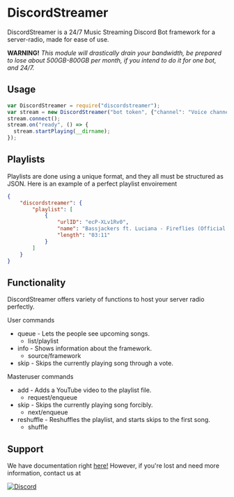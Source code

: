 # DiscordStreamer
DiscordStreamer is a 24/7 Music Streaming Discord Bot framework for a server-radio, made for ease of use.

**WARNING!** *This module will drastically drain your bandwidth, be prepared to lose about 500GB-800GB per month, if you intend to do it for one bot, and 24/7.*
## Usage 
```js
var DiscordStreamer = require("discordstreamer");
var stream = new DiscordStreamer("bot token", {"channel": "Voice channel ID", "feed", "Feed text channel ID", "masterUser": ["Your Discord user ID"]});
stream.connect();
stream.on("ready", () => {
  stream.startPlaying(__dirname);
});
```

## Playlists
Playlists are done using a unique format, and they all must be structured as JSON. Here is an example of a perfect playlist envoirement

```json
{
    "discordstreamer": {
        "playlist": [
            {
                "urlID": "ecP-XLv1Rv0",
                "name": "Bassjackers ft. Luciana - Fireflies (Official Music Video)",
                "length": "03:11"
            }
        ]
    }
}
```

## Functionality
DiscordStreamer offers variety of functions to host your server radio perfectly.

User commands
  - queue - Lets the people see upcoming songs.
    - list/playlist 
  - info - Shows information about the framework.
    - source/framework 
  - skip - Skips the currently playing song through a vote.

Masteruser commands
  - add - Adds a YouTube video to the playlist file.
    - request/enqueue
  - skip - Skips the currently playing song forcibly.
    - next/enqueue
  - reshuffle - Reshuffles the playlist, and starts skips to the first song.
    - shuffle

## Support
We have documentation right [here!](https://cernodile.com/docs/DiscordStreamer) However, if you're lost and need more information, contact us at

[![Discord](https://discordapp.com/api/guilds/256444503123034112/widget.png?style=banner2)](https://discord.gg/NQcgJzR)
